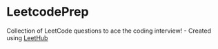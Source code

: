 # LeetcodePrep
Collection of LeetCode questions to ace the coding interview! - Created using [LeetHub](https://github.com/QasimWani/LeetHub)
